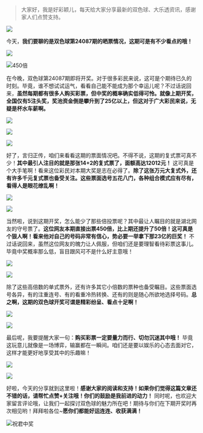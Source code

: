 > 大家好，我是好彩颖儿，每天给大家分享最新的双色球、大乐透资讯，感谢家人们点赞支持。

![](https://cdn.jsdelivr.net/gh/wangwenjie1314/PicCDN/2024-7-11/1720660897499-image.png)


今天，**我们要聊的是双色球第24087期的晒票情况，这期可是有不少看点的哦！**

![](https://cdn.jsdelivr.net/gh/wangwenjie1314/PicCDN/2024-7-30/1722322079619-image.png)

![450倍](https://cdn.jsdelivr.net/gh/wangwenjie1314/PicCDN/2024-7-30/1722322084669-image.png)

在今晚，双色球第24087期即将开奖。对于很多彩民来说，这可是个期待已久的时刻。毕竟，谁不想试试运气，看看自己能不能成为那个幸运儿呢？不过话说回来，**虽然每期都有很多人购买彩票，但中奖的概率确实低得可怜。就像上期开奖，全国仅有5注头奖，奖池资金倒是攀升到了25亿以上，但这对于广大彩民来说，无疑是杯水车薪啊。**


![](https://cdn.jsdelivr.net/gh/wangwenjie1314/PicCDN/2024-7-30/1722322117256-image.png)

![](https://cdn.jsdelivr.net/gh/wangwenjie1314/PicCDN/2024-7-30/1722322122580-image.png)


![](https://cdn.jsdelivr.net/gh/wangwenjie1314/PicCDN/2024-7-30/1722322128196-image.png)



好了，言归正传，咱们来看看这期的票面情况吧。不得不说，这期的复式票可真不少！**其中最引人注目的就是那张14+2的复式票了，面额高达12012元！** 这可真是个大手笔啊！看来这位彩民对本期大奖是志在必得了。**除了这张万元大复式外，还有许多千元复式票也备受关注。这些票面选号五花八门，各种组合模式应有尽有，看得人是眼花缭乱啊！**


![](https://cdn.jsdelivr.net/gh/wangwenjie1314/PicCDN/2024-7-30/1722322135785-image.png)


![](https://cdn.jsdelivr.net/gh/wangwenjie1314/PicCDN/2024-7-30/1722322141956-image.png)


当然啦，说到这期开奖，怎么能少了那些倍投票呢？其中最让人瞩目的就是湖北网友的守号票了。**这位网友本期直接出票450倍，比上期还提升了50倍！这可真是个狠人啊！看来他对自己的号码非常有信心，势必要一举拿下那23亿的巨奖！** 不过话说回来，虽然这位网友的魄力让人佩服，但咱们还是要理智看待彩票这事儿。毕竟中奖概率那么低，盲目跟风可不是什么好主意哦！


![](https://cdn.jsdelivr.net/gh/wangwenjie1314/PicCDN/2024-7-30/1722322149020-image.png)


![](https://cdn.jsdelivr.net/gh/wangwenjie1314/PicCDN/2024-7-30/1722322154972-image.png)


除了这些高倍数的单式票外，还有许多其它小倍数的票种也备受瞩目。这些票面选号各异，有的注重连号、有的看重冷热转换、还有的则是随心所欲地选择号码。**总之啊，这期的双色球开奖可谓是精彩纷呈、看点十足啊！**


![](https://cdn.jsdelivr.net/gh/wangwenjie1314/PicCDN/2024-7-30/1722322166550-image.png)

![](https://cdn.jsdelivr.net/gh/wangwenjie1314/PicCDN/2024-7-30/1722322160992-image.png)


最后呢，我要提醒大家一句：**购买彩票一定要量力而行、切勿沉迷其中哦！** 毕竟这玩意儿就像是一场博弈，输赢都在一瞬间。咱们还是要以娱乐的心态去面对它，这样才能更好地享受其中的乐趣嘛！

![](https://cdn.jsdelivr.net/gh/wangwenjie1314/PicCDN/2024-7-30/1722322174420-image.png)

![](https://cdn.jsdelivr.net/gh/wangwenjie1314/PicCDN/2024-7-30/1722322179974-image.png)

好啦，今天的分享就到这里啦！**感谢大家的阅读和支持！如果你们觉得这篇文章还不错的话，请帮忙点赞+关注哦！你们的鼓励是我前进的动力！** 同时呢，也欢迎大家留言评论哦，让我们一起探讨双色球的魅力所在吧！期待与你们在下期开奖时再次相见哟！拜拜啦各位~**愿你们都能好运连连、收获满满！**

![祝君中奖](https://cdn.jsdelivr.net/gh/wangwenjie1314/PicCDN/2024-7-15/1721015972260-image.png)